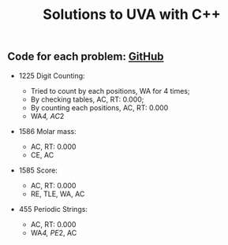 ﻿---
title: Solutions to UVA with C++
category: solutions
tag: [algorithm]
---
## Code for each problem: [GitHub](https://github.com/Orcuslc/Learning/tree/master/UVA)  

- 1225 Digit Counting: 
	- Tried to count by each positions, WA for 4 times; 
	- By checking tables, AC, RT: 0.000; 
	- By counting each positions, AC, RT: 0.000
	- WA*4, AC*2

- 1586 Molar mass: 
	- AC, RT: 0.000
	- CE, AC

- 1585 Score:
	- AC, RT: 0.000
	- RE, TLE, WA, AC

- 455 Periodic Strings:
	- AC, RT: 0.000
	- WA*4, PE*2, AC

